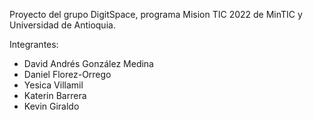 Proyecto del grupo DigitSpace, programa Mision TIC 2022 de MinTIC y Universidad de Antioquia.

Integrantes:

- David Andrés González Medina
- Daniel Florez-Orrego
- Yesica Villamil
- Katerin Barrera
- Kevin Giraldo

